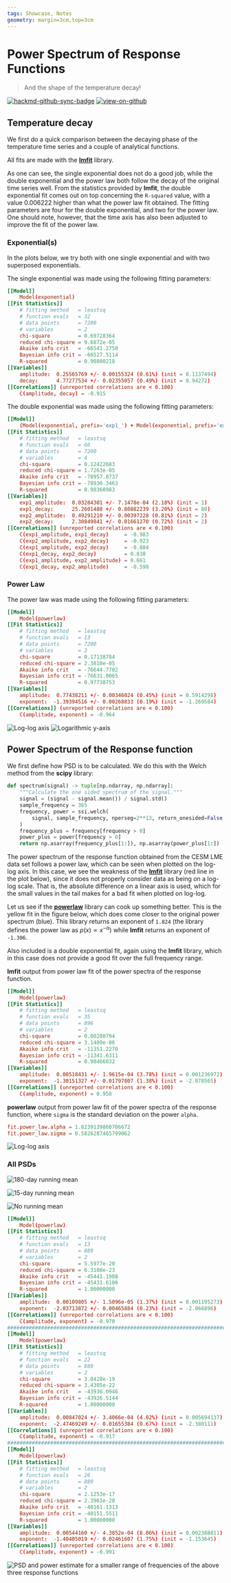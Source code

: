 ```yaml
---
tags: Showcase, Notes
geometry: margin=3cm,top=3cm
---
```


# Power Spectrum of Response Functions

> And the shape of the temperature decay!

[![hackmd-github-sync-badge](https://hackmd.io/j4L-EIhRQqGdl5KmiIZ-_w/badge)](https://hackmd.io/@engeir/SyCB0N-_i)
[![view-on-github](https://img.shields.io/badge/View%20on-GitHub-yellowgreen)](https://github.com/engeir/hack-md-notes/blob/main/power-spectrum.md)

## Temperature decay

We first do a quick comparison between the decaying phase of the temperature time
series and a couple of analytical functions.

All fits are made with the [**lmfit**](https://lmfit.github.io/lmfit-py/) library.

As one can see, the single exponential does not do a good job, while the double
exponential and the power law both follow the decay of the original time series well.
From the statistics provided by **lmfit**, the double exponential fit comes out on top
concerning the `R-squared` value, with a value $0.006222$ higher than what the power law
fit obtained. The fitting parameters are four for the double exponential, and two for
the power law. One should note, however, that the time axis has also been adjusted to
improve the fit of the power law.

### Exponential(s)

In the plots below, we try both with one single exponential and with two superposed
exponentials.

The single exponential was made using the following fitting parameters:

```toml
[[Model]]
    Model(exponential)
[[Fit Statistics]]
    # fitting method   = leastsq
    # function evals   = 32
    # data points      = 7200
    # variables        = 2
    chi-square         = 0.69728364
    reduced chi-square = 9.6872e-05
    Akaike info crit   = -66541.2750
    Bayesian info crit = -66527.5114
    R-squared          = 0.90800218
[[Variables]]
    amplitude:  0.25565769 +/- 0.00155324 (0.61%) (init = 0.1137494)
    decay:      4.77277534 +/- 0.02355057 (0.49%) (init = 8.94272)
[[Correlations]] (unreported correlations are < 0.100)
    C(amplitude, decay) = -0.915
```

The double exponential was made using the following fitting parameters:

```toml
[[Model]]
    (Model(exponential, prefix='exp1_') + Model(exponential, prefix='exp2_'))
[[Fit Statistics]]
    # fitting method   = leastsq
    # function evals   = 66
    # data points      = 7200
    # variables        = 4
    chi-square         = 0.12422683
    reduced chi-square = 1.7263e-05
    Akaike info crit   = -78957.8737
    Bayesian info crit = -78930.3463
    R-squared          = 0.98360983
[[Variables]]
    exp1_amplitude:  0.03284301 +/- 7.1478e-04 (2.18%) (init = 1)
    exp1_decay:      25.2601488 +/- 0.80882239 (3.20%) (init = 80)
    exp2_amplitude:  0.49291210 +/- 0.00397228 (0.81%) (init = 2)
    exp2_decay:      2.30849841 +/- 0.01661270 (0.72%) (init = 2)
[[Correlations]] (unreported correlations are < 0.100)
    C(exp1_amplitude, exp1_decay)     = -0.983
    C(exp2_amplitude, exp2_decay)     = -0.923
    C(exp1_amplitude, exp2_decay)     = -0.884
    C(exp1_decay, exp2_decay)         = 0.830
    C(exp1_amplitude, exp2_amplitude) = 0.661
    C(exp1_decay, exp2_amplitude)     = -0.598
```

### Power Law

The power law was made using the following fitting parameters:

```toml
[[Model]]
    Model(powerlaw)
[[Fit Statistics]]
    # fitting method   = leastsq
    # function evals   = 13
    # data points      = 7200
    # variables        = 2
    chi-square         = 0.17138784
    reduced chi-square = 2.3810e-05
    Akaike info crit   = -76644.7702
    Bayesian info crit = -76631.0065
    R-squared          = 0.97738753
[[Variables]]
    amplitude:  0.77438211 +/- 0.00346024 (0.45%) (init = 0.5914298)
    exponent:  -1.39394516 +/- 0.00268833 (0.19%) (init = -1.269584)
[[Correlations]] (unreported correlations are < 0.100)
    C(amplitude, exponent) = -0.964
```

![Log-log
axis](https://raw.githubusercontent.com/engeir/hack-md-notes/5c18d59d54162b51f663da287d065a095813e90f/assets/pic/deconv-power-spectrum/loglog.png
"Log-log axis")
![Logarithmic
y-axis](https://raw.githubusercontent.com/engeir/hack-md-notes/5c18d59d54162b51f663da287d065a095813e90f/assets/pic/deconv-power-spectrum/semilogy.png
"Logarithmic y-axis")

## Power Spectrum of the Response function

We first define how PSD is to be calculated. We do this with the Welch method from the
**scipy** library:

```python
def spectrum(signal) -> tuple[np.ndarray, np.ndarray]:
    """Calculate the one sided spectrum of the signal."""
    signal = (signal - signal.mean()) / signal.std()
    sample_frequency = 365
    frequency, power = ssi.welch(
        signal, sample_frequency, nperseg=2**13, return_onesided=False
    )
    frequency_plus = frequency[frequency > 0]
    power_plus = power[frequency > 0]
    return np.asarray(frequency_plus[1:]), np.asarray(power_plus[1:])
```

The power spectrum of the response function obtained from the CESM LME data set follows
a power law, which can be seen when plotted on the log-log axis. In this case, we see
the weakness of the [**lmfit**](https://lmfit.github.io/lmfit-py/) library (red line in
the plot below), since it does not properly consider data as being on a log-log scale.
That is, the absolute difference on a linear axis is used, which for the small values in
the tail makes for a bad fit when plotted on log-log.

Let us see if the [**powerlaw**](https://github.com/jeffalstott/powerlaw) library can
cook up something better. This is the yellow fit in the figure below, which does come
closer to the original power spectrum (blue). This library returns an exponent of
`1.824` (the library defines the power law as $p(x)\propto x^{-\alpha}$) while **lmfit**
returns an exponent of `-1.306`.

Also included is a double exponential fit, again using the **lmfit** library, which in
this case does not provide a good fit over the full frequency range.

**lmfit** output from power law fit of the power spectra of the response function.

```toml
[[Model]]
    Model(powerlaw)
[[Fit Statistics]]
    # fitting method   = leastsq
    # function evals   = 35
    # data points      = 896
    # variables        = 2
    chi-square         = 0.00280794
    reduced chi-square = 3.1409e-06
    Akaike info crit   = -11351.2270
    Bayesian info crit = -11341.6311
    R-squared          = 0.90466032
[[Variables]]
    amplitude:  0.00518431 +/- 1.9615e-04 (3.78%) (init = 0.001236972)
    exponent:  -1.30151327 +/- 0.01797807 (1.38%) (init = -2.078565)
[[Correlations]] (unreported correlations are < 0.100)
    C(amplitude, exponent) = 0.958
```

**powerlaw** output from power law fit of the power spectra of the response function,
where `sigma` is the standard deviation on the power `alpha`.

```toml
fit.power_law.alpha = 1.8239139860706672
fit.power_law.sigma = 0.5826287465799062
```

![Log-log
axis](https://raw.githubusercontent.com/engeir/hack-md-notes/50bb4f5fbdafa6ac5b37facd39610756a802eb85/assets/pic/deconv-power-spectrum/loglog-newest.png
"Log-log axis")

### All PSDs

![180-day running
mean](https://raw.githubusercontent.com/engeir/hack-md-notes/c205d5901f991cde5a0715d7560cb39ae2cd4aca/assets/pic/deconv-power-spectrum/loglog-all-newest.png
"180-day running mean")

![15-day running
mean](https://raw.githubusercontent.com/engeir/hack-md-notes/c205d5901f991cde5a0715d7560cb39ae2cd4aca/assets/pic/deconv-power-spectrum/loglog-all-new2.png
"15-day running mean")

![No running
mean](https://raw.githubusercontent.com/engeir/hack-md-notes/8627648fed0dcf3bd59e79d1aac84089fd800e66/assets/pic/deconv-power-spectrum/loglog-all-old-daily-3000it.png
"No running mean")

```toml
[[Model]]
    Model(powerlaw)
[[Fit Statistics]]
    # fitting method   = leastsq
    # function evals   = 13
    # data points      = 889
    # variables        = 2
    chi-square         = 5.5977e-20
    reduced chi-square = 6.3108e-23
    Akaike info crit   = -45441.1908
    Bayesian info crit = -45431.6106
    R-squared          = 1.00000000
[[Variables]]
    amplitude:  0.00109805 +/- 1.5096e-05 (1.37%) (init = 0.001195273)
    exponent:  -2.03713872 +/- 0.00465884 (0.23%) (init = -2.066896)
[[Correlations]] (unreported correlations are < 0.100)
    C(amplitude, exponent) = -0.970
#######################################################################
[[Model]]
    Model(powerlaw)
[[Fit Statistics]]
    # fitting method   = leastsq
    # function evals   = 22
    # data points      = 889
    # variables        = 2
    chi-square         = 3.0428e-19
    reduced chi-square = 3.4305e-22
    Akaike info crit   = -43936.0946
    Bayesian info crit = -43926.5144
    R-squared          = 1.00000000
[[Variables]]
    amplitude:  0.00847024 +/- 3.4066e-04 (4.02%) (init = 0.005694137)
    exponent:  -2.47469249 +/- 0.01655384 (0.67%) (init = -2.380111)
[[Correlations]] (unreported correlations are < 0.100)
    C(amplitude, exponent) = -0.917
#######################################################################
[[Model]]
    Model(powerlaw)
[[Fit Statistics]]
    # fitting method   = leastsq
    # function evals   = 26
    # data points      = 889
    # variables        = 2
    chi-square         = 2.1253e-17
    reduced chi-square = 2.3961e-20
    Akaike info crit   = -40161.1313
    Bayesian info crit = -40151.5511
    R-squared          = 1.00000000
[[Variables]]
    amplitude:  0.00544160 +/- 4.3852e-04 (8.06%) (init = 0.002388811)
    exponent:  -1.40405019 +/- 0.02461607 (1.75%) (init = -1.153645)
[[Correlations]] (unreported correlations are < 0.100)
    C(amplitude, exponent) = -0.991
```

![PSD and power estimate for a smaller range of frequencies of the above three response
functions](https://raw.githubusercontent.com/engeir/hack-md-notes/8627648fed0dcf3bd59e79d1aac84089fd800e66/assets/pic/deconv-power-spectrum/loglog-newest_new2_olddaily.png
"PSD and power estimate for a smaller range of frequencies of the above three response
functions")
